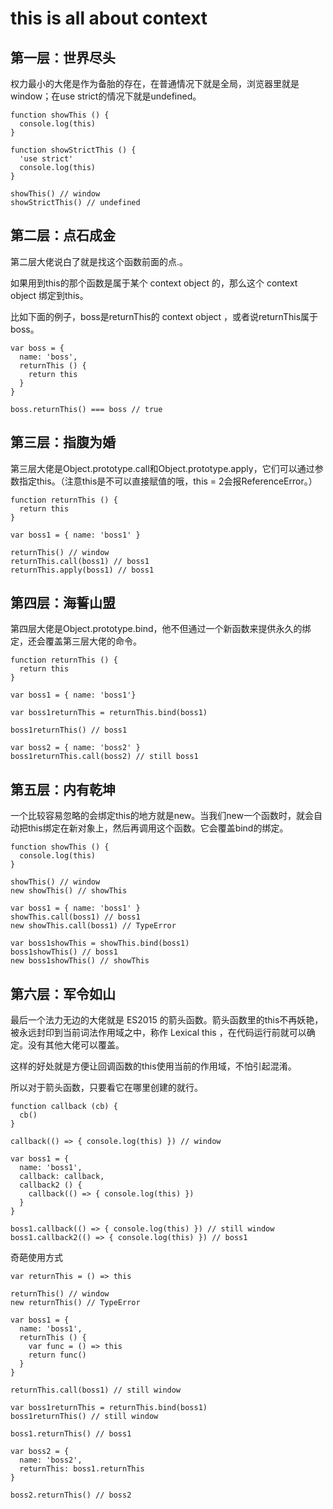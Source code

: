 # this is all about context

## 第一层：世界尽头
权力最小的大佬是作为备胎的存在，在普通情况下就是全局，浏览器里就是window；在use strict的情况下就是undefined。

```
function showThis () {
  console.log(this)
}

function showStrictThis () {
  'use strict'
  console.log(this)
}

showThis() // window
showStrictThis() // undefined
```

## 第二层：点石成金
第二层大佬说白了就是找这个函数前面的点.。

如果用到this的那个函数是属于某个 context object 的，那么这个 context object 绑定到this。

比如下面的例子，boss是returnThis的 context object ，或者说returnThis属于boss。

```
var boss = {
  name: 'boss',
  returnThis () {
    return this
  }
}

boss.returnThis() === boss // true
```

## 第三层：指腹为婚
第三层大佬是Object.prototype.call和Object.prototype.apply，它们可以通过参数指定this。（注意this是不可以直接赋值的哦，this = 2会报ReferenceError。）

```
function returnThis () {
  return this
}

var boss1 = { name: 'boss1' }

returnThis() // window
returnThis.call(boss1) // boss1
returnThis.apply(boss1) // boss1
```

## 第四层：海誓山盟
第四层大佬是Object.prototype.bind，他不但通过一个新函数来提供永久的绑定，还会覆盖第三层大佬的命令。

```
function returnThis () {
  return this
}

var boss1 = { name: 'boss1'}

var boss1returnThis = returnThis.bind(boss1)

boss1returnThis() // boss1

var boss2 = { name: 'boss2' }
boss1returnThis.call(boss2) // still boss1
```

## 第五层：内有乾坤
一个比较容易忽略的会绑定this的地方就是new。当我们new一个函数时，就会自动把this绑定在新对象上，然后再调用这个函数。它会覆盖bind的绑定。

```
function showThis () {
  console.log(this)
}

showThis() // window
new showThis() // showThis

var boss1 = { name: 'boss1' }
showThis.call(boss1) // boss1
new showThis.call(boss1) // TypeError

var boss1showThis = showThis.bind(boss1)
boss1showThis() // boss1
new boss1showThis() // showThis
```

## 第六层：军令如山
最后一个法力无边的大佬就是 ES2015 的箭头函数。箭头函数里的this不再妖艳，被永远封印到当前词法作用域之中，称作 Lexical this ，在代码运行前就可以确定。没有其他大佬可以覆盖。

这样的好处就是方便让回调函数的this使用当前的作用域，不怕引起混淆。

所以对于箭头函数，只要看它在哪里创建的就行。
```
function callback (cb) {
  cb()
}

callback(() => { console.log(this) }) // window

var boss1 = {
  name: 'boss1',
  callback: callback,
  callback2 () {
    callback(() => { console.log(this) })
  }
}

boss1.callback(() => { console.log(this) }) // still window
boss1.callback2(() => { console.log(this) }) // boss1
```

奇葩使用方式
```
var returnThis = () => this

returnThis() // window
new returnThis() // TypeError

var boss1 = {
  name: 'boss1',
  returnThis () {
    var func = () => this
    return func()
  }
}

returnThis.call(boss1) // still window

var boss1returnThis = returnThis.bind(boss1)
boss1returnThis() // still window

boss1.returnThis() // boss1

var boss2 = {
  name: 'boss2',
  returnThis: boss1.returnThis
}

boss2.returnThis() // boss2
```